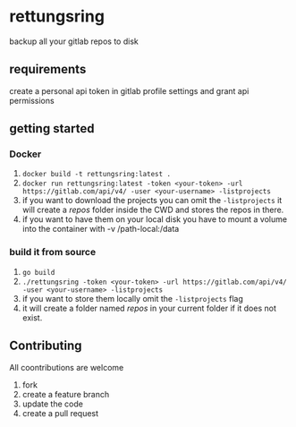 # rettungsring
backup all your gitlab repos to disk

## requirements

create a personal api token in gitlab profile settings and grant api permissions

## getting started

### Docker

1. `docker build -t rettungsring:latest .`
2. `docker run rettungsring:latest -token <your-token> -url https://gitlab.com/api/v4/ -user <your-username> -listprojects`
3. if you want to download the projects you can omit the `-listprojects` it will create a *repos* folder inside the CWD and stores the repos in there.
4. if you want to have them on your local disk you have to mount a volume into the container with -v /path-local:/data

### build it from source

1. `go build`
2. `./rettungsring -token <your-token> -url https://gitlab.com/api/v4/ -user <your-username> -listprojects`
3. if you want to store them locally omit the `-listprojects` flag
4. it will create a folder named *repos* in your current folder if it does not exist.

## Contributing

All coontributions are welcome

1. fork
2. create a feature branch
3. update the code
4. create a pull request
